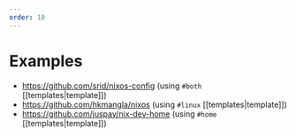 ```yaml
---
order: 10
---
```


# Examples 

- https://github.com/srid/nixos-config (using `#both` [[templates|template]])
- https://github.com/hkmangla/nixos (using `#linux` [[templates|template]])
- https://github.com/juspay/nix-dev-home (using `#home` [[templates|template]])
